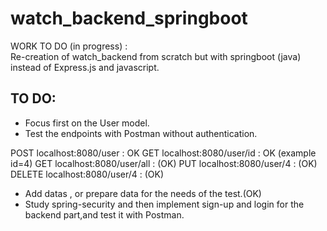 
# watch_backend_springboot
WORK TO DO (in progress) : <br>
Re-creation of watch_backend from scratch but with springboot (java) instead of Express.js and javascript.

## TO DO:
- Focus first on the User model. 
- Test the endpoints with Postman without authentication.

POST localhost:8080/user : OK
GET localhost:8080/user/id : OK (example id=4)
GET localhost:8080/user/all : (OK)
PUT localhost:8080/user/4 : (OK)
DELETE localhost:8080/user/4 : (OK)

- Add datas , or prepare data for the needs of the test.(OK)
- Study spring-security and then implement sign-up and login for the backend part,and test it with Postman.


